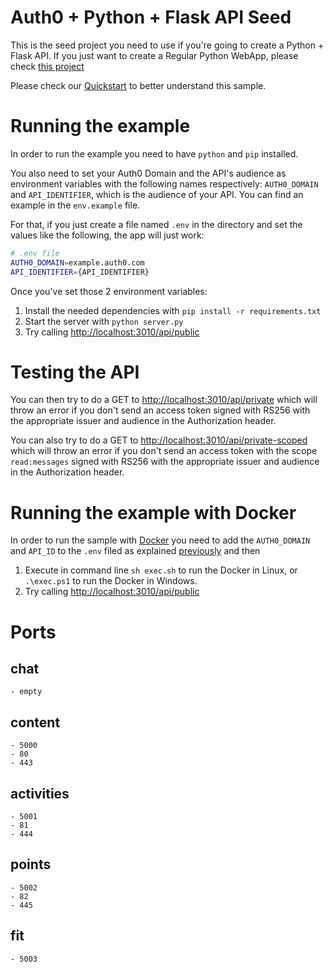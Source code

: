 # Auth0 + Python + Flask API Seed

This is the seed project you need to use if you're going to create a Python + Flask API.
If you just want to create a Regular Python WebApp, please
check [this project](https://github.com/auth0-samples/auth0-python-web-app/tree/master/01-Login)

Please check our [Quickstart](https://auth0.com/docs/quickstart/backend/python) to better understand this sample.

# Running the example

In order to run the example you need to have `python` and `pip` installed.

You also need to set your Auth0 Domain and the API's audience as environment variables with the following names
respectively: `AUTH0_DOMAIN` and `API_IDENTIFIER`, which is the audience of your API. You can find an example in the
`env.example` file.

For that, if you just create a file named `.env` in the directory and set the values like the following,
the app will just work:

```bash
# .env file
AUTH0_DOMAIN=example.auth0.com
API_IDENTIFIER={API_IDENTIFIER}
```

Once you've set those 2 environment variables:

1. Install the needed dependencies with `pip install -r requirements.txt`
2. Start the server with `python server.py`
3. Try calling [http://localhost:3010/api/public](http://localhost:3010/api/public)

# Testing the API

You can then try to do a GET to [http://localhost:3010/api/private](http://localhost:3010/api/private) which will
throw an error if you don't send an access token signed with RS256 with the appropriate issuer and audience in the
Authorization header. 

You can also try to do a GET to 
[http://localhost:3010/api/private-scoped](http://localhost:3010/api/private-scoped) which will throw an error if
you don't send an access token with the scope `read:messages` signed with RS256 with the appropriate issuer and audience
in the Authorization header.

# Running the example with Docker

In order to run the sample with [Docker](https://www.docker.com/) you need to add the `AUTH0_DOMAIN` and `API_ID`
to the `.env` filed as explained [previously](#running-the-example) and then

1. Execute in command line `sh exec.sh` to run the Docker in Linux, or `.\exec.ps1` to run the Docker in Windows.
2. Try calling [http://localhost:3010/api/public](http://localhost:3010/api/public)

# Ports
## chat
    - empty

## content
    - 5000
    - 80
    - 443

## activities
    - 5001
    - 81
    - 444

## points
    - 5002
    - 82
    - 445

## fit
    - 5003